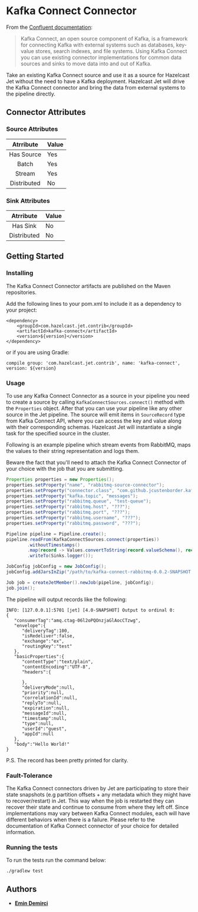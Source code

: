 # Kafka Connect Connector

From the [Confluent documentation](https://docs.confluent.io/current/connect/index.html):
> Kafka Connect, an open source component of Kafka, is a framework for connecting
> Kafka with external systems such as databases, key-value stores, search indexes, 
> and file systems. Using Kafka Connect you can use existing connector 
> implementations for common data sources and sinks to move data into and out of 
> Kafka. 

Take an existing Kafka Connect source and use it as a source for Hazelcast Jet 
without the need to have a Kafka deployment. Hazelcast Jet will drive the
 Kafka Connect connector and bring the data from external systems to the pipeline
 directly.

## Connector Attributes

### Source Attributes
|  Atrribute  | Value |
|:-----------:|-------|
| Has Source  |  Yes  |
| Batch       |  Yes  |
| Stream      |  Yes  |
| Distributed |  No   |

### Sink Attributes
|  Atrribute  | Value |
|:-----------:|-------|
| Has Sink    |  No   |
| Distributed |  No   |

## Getting Started

### Installing

The Kafka Connect Connector artifacts are published on the Maven repositories. 

Add the following lines to your pom.xml to include it as a dependency to your project:

```
<dependency>
    <groupId>com.hazelcast.jet.contrib</groupId>
    <artifactId>kafka-connect</artifactId>
    <version>${version}</version>
</dependency>
```

or if you are using Gradle: 
```
compile group: 'com.hazelcast.jet.contrib', name: 'kafka-connect', version: ${version}
```

### Usage

To use any Kafka Connect Connector as a source in your pipeline you need to
create a source by calling `KafkaConnectSources.connect()` method with the
`Properties` object. After that you can use your pipeline like any other source
in the Jet pipeline. The source will emit items in `SourceRecord` type from
Kafka Connect API, where you can access the key and value along with their
corresponding schemas. Hazelcast Jet will instantiate a single task for the
specified source in the cluster.

Following is an example pipeline which stream events from RabbitMQ, maps the
values to their string representation and logs them.

Beware the fact that you'll need to attach the Kafka Connect Connector of your 
choice with the job that you are submitting.

```java
Properties properties = new Properties();
properties.setProperty("name", "rabbitmq-source-connector");
properties.setProperty("connector.class", "com.github.jcustenborder.kafka.connect.rabbitmq.RabbitMQSourceConnector");
properties.setProperty("kafka.topic", "messages");
properties.setProperty("rabbitmq.queue", "test-queue");
properties.setProperty("rabbitmq.host", "???");
properties.setProperty("rabbitmq.port", "???");
properties.setProperty("rabbitmq.username", "???");
properties.setProperty("rabbitmq.password", "???");

Pipeline pipeline = Pipeline.create();
pipeline.readFrom(KafkaConnectSources.connect(properties))
        .withoutTimestamps()
        .map(record -> Values.convertToString(record.valueSchema(), record.value()))
        .writeTo(Sinks.logger());

JobConfig jobConfig = new JobConfig();
jobConfig.addJarsInZip("/path/to/kafka-connect-rabbitmq-0.0.2-SNAPSHOT.zip");

Job job = createJetMember().newJob(pipeline, jobConfig);
job.join();
```

The pipeline will output records like the following:

```
INFO: [127.0.0.1]:5701 [jet] [4.0-SNAPSHOT] Output to ordinal 0: 
{
   "consumerTag":"amq.ctag-06l2oPQOnzjaGlAocCTzwg",
   "envelope":{
      "deliveryTag":100,
      "isRedeliver":false,
      "exchange":"ex",
      "routingKey":"test"
   },
   "basicProperties":{
      "contentType":"text/plain",
      "contentEncoding":"UTF-8",
      "headers":{

      },
      "deliveryMode":null,
      "priority":null,
      "correlationId":null,
      "replyTo":null,
      "expiration":null,
      "messageId":null,
      "timestamp":null,
      "type":null,
      "userId":"guest",
      "appId":null
   },
   "body":"Hello World!"
}
```
P.S. The record has been pretty printed for clarity.

### Fault-Tolerance
The Kafka Connect connectors driven by Jet are participating to store their state 
snapshots (e.g partition offsets + any metadata which they might have to 
recover/restart) in Jet. This way when the job is restarted they can recover 
their state and continue to consume from where they left off. Since implementations
may vary between Kafka Connect modules, each will have different 
behaviors when there is a failure. Please refer to the documentation of Kafka 
Connect connector of your choice for detailed information.

### Running the tests

To run the tests run the command below: 

```
./gradlew test
```

## Authors

* **[Emin Demirci](https://github.com/eminn)**
